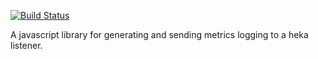 [![Build Status](https://secure.travis-ci.org/mozilla-services/heka-node.png)](http://travis-ci.org/mozilla-services/heka-node)

A javascript library for generating and sending metrics logging to a heka listener.
